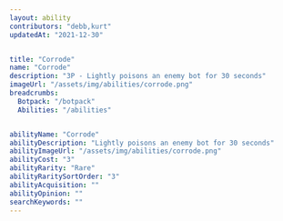 ```yaml
---
layout: ability
contributors: "debb,kurt"
updatedAt: "2021-12-30"


title: "Corrode"
name: "Corrode"
description: "3P - Lightly poisons an enemy bot for 30 seconds"
imageUrl: "/assets/img/abilities/corrode.png"
breadcrumbs:
  Botpack: "/botpack"
  Abilities: "/abilities"


abilityName: "Corrode"
abilityDescription: "Lightly poisons an enemy bot for 30 seconds"
abilityImageUrl: "/assets/img/abilities/corrode.png"
abilityCost: "3"
abilityRarity: "Rare"
abilityRaritySortOrder: "3"
abilityAcquisition: ""
abilityOpinion: ""
searchKeywords: ""
---
```



